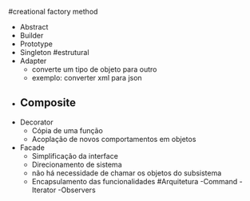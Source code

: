 #creational factory method
- Abstract
- Builder
- Prototype
- Singleton
#estrutural
- Adapter
	- converte um tipo de objeto para outro
	- exemplo: converter xml para json
- Composite
	- 
- Decorator
	- Cópia de uma função
	- Acoplação de novos comportamentos em objetos
- Facade
	- Simplificação da interface
	- Direcionamento de sistema
	- não há necessidade de chamar os objetos do subsistema
	- Encapsulamento das funcionalidades
#Arquitetura
-Command
-Iterator
-Observers